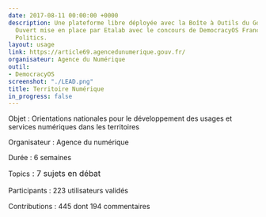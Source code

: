 ```yaml
---
date: 2017-08-11 00:00:00 +0000
description: Une plateforme libre déployée avec la Boîte à Outils du Gouvernement
  Ouvert mise en place par Etalab avec le concours de DemocracyOS France et Open Source
  Politics.
layout: usage
link: https://article69.agencedunumerique.gouv.fr/
organisateur: Agence du Numérique
outil:
- DemocracyOS
screenshot: "./LEAD.png"
title: Territoire Numérique
in_progress: false
---
```



Objet : Orientations nationales pour le développement des usages et services numériques dans les territoires

Organisateur : Agence du numérique

Durée : 6 semaines

Topics<span style="font-size: 1rem;">&nbsp;:&nbsp;</span><span style="font-size: 1rem;">7 sujets en débat</span>

Participants : 223 utilisateurs validés<span style="font-size: 1rem;"><br></span>

Contributions : 445 dont 194 commentaires